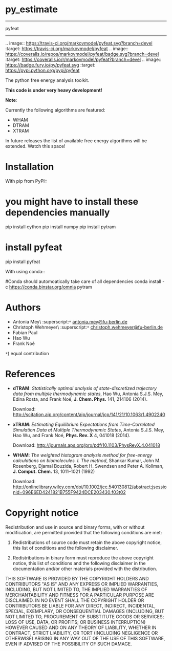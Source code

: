 # py_estimate

******
pyfeat
******

.. image:: https://travis-ci.org/markovmodel/pyfeat.svg?branch=devel
    :target: https://travis-ci.org/markovmodel/pyfeat
.. image:: https://coveralls.io/repos/markovmodel/pyfeat/badge.svg?branch=devel
   :target: https://coveralls.io/r/markovmodel/pyfeat?branch=devel
.. image:: https://badge.fury.io/py/pyfeat.svg
   :target: https://pypi.python.org/pypi/pyfeat

The python free energy analysis toolkit.

**This code is under very heavy development!**

**Note**:

Currently the following algorithms are featured:

- WHAM
- DTRAM
- XTRAM

In future releases the list of available free energy algorithms will be extended. Watch this space!  


Installation
============
With pip from PyPI::

   # you might have to install these dependencies manually
   pip install cython
   pip install numpy
   pip install pytram

   # install pyfeat
   pip install pyfeat
   
With using conda::

   #Conda should automoatically take care of all dependencies
   conda install -c https://conda.binstar.org/omnia pytram

Authors
=======

- Antonia Mey\ :superscript:`*` <antonia.mey@fu-berlin.de>
- Christoph Wehmeyer\ :superscript:`*` <christoph.wehmeyer@fu-berlin.de>
- Fabian Paul
- Hao Wu
- Frank Noé

``*``) equal contribution

References
==========

* **dTRAM**: *Statistically optimal analysis of state-discretized trajectory data from multiple thermodynamic states*, Hao Wu, Antonia S.J.S. Mey, Edina Rosta, and Frank Noé, **J. Chem. Phys.** 141, 214106 (2014). 

    Download: <http://scitation.aip.org/content/aip/journal/jcp/141/21/10.1063/1.4902240>

* **xTRAM**: *Estimating Equilibrium Expectations from Time-Correlated Simulation Data at Multiple Thermodynamic States*, Antonia S.J.S. Mey, Hao Wu, and Frank Noé, **Phys. Rev. X** 4, 041018 (2014). 

    Download: <http://journals.aps.org/prx/pdf/10.1103/PhysRevX.4.041018>

* **WHAM**:  *The weighted histogram analysis method for free-energy calculations on biomolecules. I. The method*, Shankar Kumar, John M. Rosenberg, Djamal Bouzida, Robert H. Swendsen and Peter A. Kollman, **J. Comput. Chem.** 13, 1011–1021 (1992)

    Download: <http://onlinelibrary.wiley.com/doi/10.1002/jcc.540130812/abstract;jsessionid=096E6ED4241821B755F9424DCE203430.f03t02>

Copyright notice
================


Redistribution and use in source and binary forms, with or without
modification, are permitted provided that the following conditions
are met:

1. Redistributions of source code must retain the above copyright notice,
this list of conditions and the following disclaimer.

2. Redistributions in binary form must reproduce the above copyright
notice, this list of conditions and the following disclaimer in the
documentation and/or other materials provided with the distribution.

THIS SOFTWARE IS PROVIDED BY THE COPYRIGHT HOLDERS AND CONTRIBUTORS
"AS IS" AND ANY EXPRESS OR IMPLIED WARRANTIES, INCLUDING, BUT NOT
LIMITED TO, THE IMPLIED WARRANTIES OF MERCHANTABILITY AND FITNESS FOR
A PARTICULAR PURPOSE ARE DISCLAIMED. IN NO EVENT SHALL THE COPYRIGHT
HOLDER OR CONTRIBUTORS BE LIABLE FOR ANY DIRECT, INDIRECT, INCIDENTAL,
SPECIAL, EXEMPLARY, OR CONSEQUENTIAL DAMAGES (INCLUDING, BUT NOT LIMITED
TO, PROCUREMENT OF SUBSTITUTE GOODS OR SERVICES; LOSS OF USE, DATA, OR
PROFITS; OR BUSINESS INTERRUPTION) HOWEVER CAUSED AND ON ANY THEORY OF
LIABILITY, WHETHER IN CONTRACT, STRICT LIABILITY, OR TORT (INCLUDING
NEGLIGENCE OR OTHERWISE) ARISING IN ANY WAY OUT OF THE USE OF THIS
SOFTWARE, EVEN IF ADVISED OF THE POSSIBILITY OF SUCH DAMAGE.



